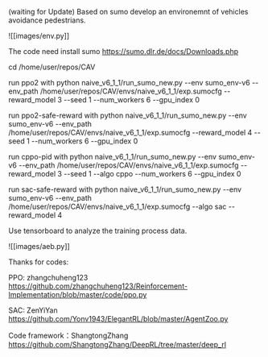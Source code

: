 (waiting for Update) Based on sumo develop an environemnt of vehicles avoidance pedestrians.

![[images/env.py]]

The code need install sumo
https://sumo.dlr.de/docs/Downloads.php

cd /home/user/repos/CAV

run ppo2 with
python naive_v6_1_1/run_sumo_new.py --env sumo_env-v6 --env_path /home/user/repos/CAV/envs/naive_v6_1_1/exp.sumocfg --reward_model 3 --seed 1 --num_workers 6 --gpu_index 0

run ppo2-safe-reward with
python naive_v6_1_1/run_sumo_new.py --env sumo_env-v6 --env_path /home/user/repos/CAV/envs/naive_v6_1_1/exp.sumocfg --reward_model 4 --seed 1 --num_workers 6 --gpu_index 0

run cppo-pid with
python naive_v6_1_1/run_sumo_new.py --env sumo_env-v6 --env_path /home/user/repos/CAV/envs/naive_v6_1_1/exp.sumocfg --reward_model 3 --seed 1 --algo cppo --num_workers 6 --gpu_index 0

run sac-safe-reward with 
python naive_v6_1_1/run_sumo_new.py --env sumo_env-v6 --env_path /home/user/repos/CAV/envs/naive_v6_1_1/exp.sumocfg --algo sac --reward_model 4 


Use tensorboard to analyze the training process data.

![[images/aeb.py]]

Thanks for codes:

PPO: zhangchuheng123
https://github.com/zhangchuheng123/Reinforcement-Implementation/blob/master/code/ppo.py

SAC: ZenYiYan
https://github.com/Yonv1943/ElegantRL/blob/master/AgentZoo.py

Code framework：ShangtongZhang
https://github.com/ShangtongZhang/DeepRL/tree/master/deep_rl
